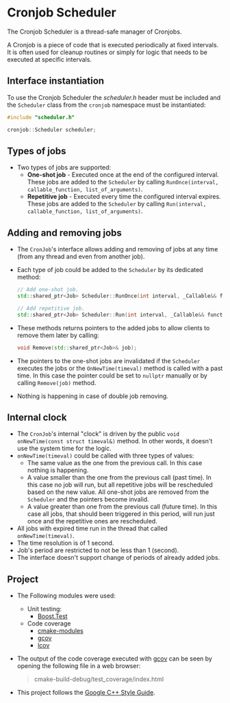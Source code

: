 # Cronjob Scheduler

The Cronjob Scheduler is a thread-safe manager of Cronjobs.

A Cronjob is a piece of code that is executed periodically at fixed intervals. It is often used for cleanup routines or simply for logic that needs to be executed at specific intervals.

## Interface instantiation

To use the Cronjob Scheduler the *scheduler.h* header must be included and the `Scheduler` class from the `cronjob` namespace must be instantiated:

```C++
#include "scheduler.h"

cronjob::Scheduler scheduler;
```

## Types of jobs

- Two types of jobs are supported:
  - **One-shot job** - Executed once at the end of the configured interval. These jobs are added to the `Scheduler` by calling `RunOnce(interval, callable_function, list_of_arguments)`.
  - **Repetitive job** - Executed every time the configured interval expires. These jobs are added to the `Scheduler` by calling `Run(interval, callable_function, list_of_arguments)`.

## Adding and removing jobs

- The `CronJob`'s interface allows adding and removing of jobs at any time (from any thread and even from another job).
- Each type of job could be added to the `Scheduler` by its dedicated method:

  ```C++
  // Add one-shot job.
  std::shared_ptr<Job> Scheduler::RunOnce(int interval, _Callable&& function, _Args&& ... args);

  // Add repetitive job.
  std::shared_ptr<Job> Scheduler::Run(int interval, _Callable&& function, _Args&& ... args);
  ```

- These methods returns pointers to the added jobs to allow clients to remove them later by calling:

  ```C++
  void Remove(std::shared_ptr<Job>& job);
  ```

- The pointers to the one-shot jobs are invalidated if the `Scheduler` executes the jobs or the `OnNewTime(timeval)` method is called with a past time. In this case the pointer could be set to `nullptr` manually or by calling `Remove(job)` method.
- Nothing is happening in case of double job removing.

## Internal clock

- The `CronJob`'s internal "clock" is driven by the public `void onNewTime(const struct timeval&)` method. In other words, it doesn't use the system time for the logic.
- `onNewTime(timeval)` could be called with three types of values:
  - The same value as the one from the previous call. In this case nothing is happening.
  - A value smaller than the one from the previous call (past time). In this case no job will run, but all repetitive jobs will be rescheduled based on the new value. All one-shot jobs are removed from the `Scheduler` and the pointers become invalid.
  - A value greater than one from the previous call (future time). In this case all jobs, that should been triggered in this period, will run just once and the repetitive ones are rescheduled.
- All jobs with expired time run in the thread that called `onNewTime(timeval)`.
- The time resolution is of 1 second.
- Job's period are restricted to not be less than 1 (second).
- The interface doesn't support change of periods of already added jobs.

## Project

- The Following modules were used:
  - Unit testing:
    - [Boost.Test](https://www.boost.org/doc/libs/1_66_0/libs/test/doc/html/index.html)
  - Code coverage
    - [cmake-modules](https://github.com/bilke/cmake-modules)
    - [gcov](https://gcc.gnu.org/onlinedocs/gcc/Gcov.html)
    - [lcov](http://ltp.sourceforge.net/coverage/lcov.php)

- The output of the code coverage executed with [gcov](https://gcc.gnu.org/onlinedocs/gcc/Gcov.html) can be seen by opening the following file in a web browser:
  > cmake-build-debug/test_coverage/index.html

- This project follows the [Google C++ Style Guide](https://google.github.io/styleguide/cppguide.html).
